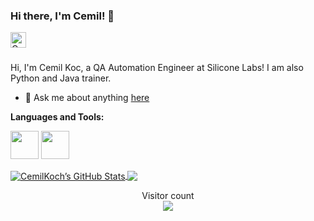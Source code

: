 ### Hi there, I'm Cemil! 👋

<a href="https://www.linkedin.com/in/cemil-koc-715ab616a/">
  <img align="left" alt="Cemil Koc | LinkedIn" width="25px" src="https://raw.githubusercontent.com/cemilkoch/cemilkoch/main/images/Linkedin.svg" />
</a>


<br />
<br />

Hi, I'm Cemil Koc, a QA Automation Engineer at Silicone Labs!
I am also Python and Java trainer.

- 💬 Ask me about anything [here](https://github.com/cemilkoch/cemilkoch/issues)

**Languages and Tools:**

<code><img height="45" src="https://raw.githubusercontent.com/cemilkoch/cemilkoch/main/images/java.svg"></code>
<code><img height="45" src="https://raw.githubusercontent.com/cemilkoch/cemilkoch/main/images/python.svg"></code>


<a href="https://github.com/cemilkoch">
  <img align="center" alt="CemilKoch’s GitHub Stats" src="https://github-readme-stats.vercel.app/api?username=cemilkoch&show_icons=true&include_all_commits=true&hide-border=true"/>
</a>
<a href="https://github.com/cemilkoch">
  <img align="center" src="https://github-readme-stats.vercel.app/api/top-langs/?username=cemilkoch&layout=compact" />
</a>

<br />

<p align="center"> 
  Visitor count<br>
  <img src="https://profile-counter.glitch.me/cemilkoch/count.svg" />
</p>
